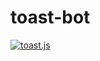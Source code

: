 # toast-bot
[![toast.js](https://img.shields.io/badge/toast.js-v2.1B-orange)](https://github.com/PieceOfToast/toast-bot/blob/master/LICENSE)
